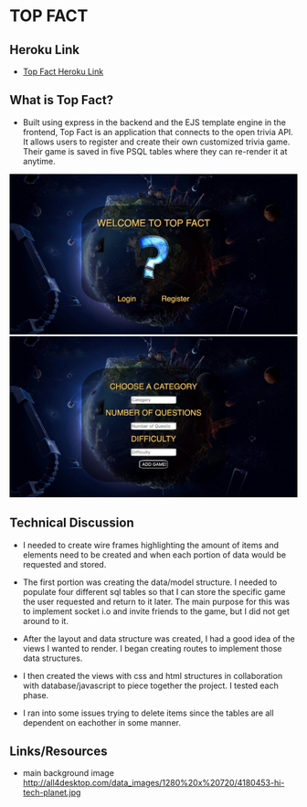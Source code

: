 # TOP FACT

## Heroku Link
* [Top Fact Heroku Link](https://enigmatic-coast-60319.herokuapp.com/)

## What is Top Fact?

* Built using express in the backend and the EJS template engine in the frontend, Top Fact is an application that connects to the open trivia API. It allows users to register and create their own customized trivia game. Their game is saved in five PSQL tables where they can re-render it at anytime.

![alt text](public/images/login.png "Login")
![alt text](public/images/gameSelection.png "Game Selection")

## Technical Discussion

* I needed to create wire frames highlighting the amount of items and elements need to be created and when each portion of data would be requested and stored.

* The first portion was creating the data/model structure. I needed to populate four different sql tables so that I can store the specific game the user requested and return to it later. The main purpose for this was to implement socket i.o and invite friends to the game, but I did not get around to it.

* After the layout and data structure was created, I had a good idea of the views I wanted to render. I began creating routes to implement those data structures.

* I then created the views with css and html structures in collaboration with database/javascript to piece together the project. I tested each phase.

* I ran into some issues trying to delete items since the tables are all dependent on eachother in some manner. 

## Links/Resources

* main background image 
http://all4desktop.com/data_images/1280%20x%20720/4180453-hi-tech-planet.jpg




